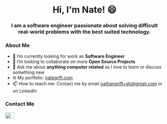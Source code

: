 <h1 align="center">Hi, I'm Nate! 😄</h1>
<h3 align="center">I am a software engineer passionate about solving difficult real-world problems with the best suited technology.</h3>

<h3>About Me</h3>

- 🔭 I’m currently looking for work as **Software Engineer**
- 👯 I’m looking to collaborate on more **Open Source Projects**
- 💬 Ask me about **anything computer related** as I love to learn or discuss something new
- 🌐 My portfolio: [nategrift.com](https://www.nategrift.com)
- 📫 How to reach me: Contact me by email nathangrift+gh@gmail.com or on LinkedIn

<h3>Contact Me</h3>

<p align="left">
<a href="https://linkedin.com/in/nategrift" target="_blank"><img align="center" src="https://raw.githubusercontent.com/rahuldkjain/github-profile-readme-generator/master/src/images/icons/Social/linked-in-alt.svg" alt="nategrift" height="20" width="28" /></a>
</p>
